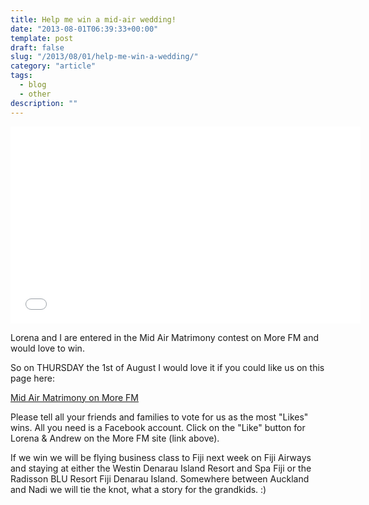 ```yaml
---
title: Help me win a mid-air wedding!
date: "2013-08-01T06:39:33+00:00"
template: post
draft: false
slug: "/2013/08/01/help-me-win-a-wedding/"
category: "article"
tags:
  - blog
  - other
description: ""
---
```


<iframe width="560" height="315" src="//www.youtube.com/embed/qpPy-1WH7Rk?rel=0" frameborder="0" allowfullscreen></iframe>

Lorena and I are entered in the Mid Air Matrimony contest on More FM and would love to win.

So on THURSDAY the 1st of August I would love it if you could like us on this page here:

<a href="http://bit.ly/lorena4andrew" title="Vote for us on the More FM site">Mid Air Matrimony on More FM</a>

Please tell all your friends and families to vote for us as the most "Likes" wins. All you need is a Facebook account. Click on the "Like" button for Lorena & Andrew on the More FM site (link above).

If we win we will be flying business class to Fiji next week on Fiji Airways and staying at either the Westin Denarau Island Resort and Spa Fiji or the Radisson BLU Resort Fiji Denarau Island. Somewhere between Auckland and Nadi we will tie the knot, what a story for the grandkids. :)
